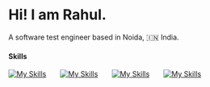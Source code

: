 # Hi! I am Rahul.
A software test engineer based in Noida, 🇮🇳 India.

#### Skills

[![My Skills](https://skillicons.dev/icons?i=selenium,gherkin,jenkins)](https://skillicons.dev) &nbsp;&nbsp;&nbsp;&nbsp;&nbsp; [![My Skills](https://skillicons.dev/icons?i=githubactions,postman,mysql)](https://skillicons.dev)    &nbsp;&nbsp;&nbsp;&nbsp;&nbsp; [![My Skills](https://skillicons.dev/icons?i=java,js,ts)](https://skillicons.dev) &nbsp;&nbsp;&nbsp;&nbsp;&nbsp; [![My Skills](https://skillicons.dev/icons?i=react,go,postgres)](https://skillicons.dev)
<br/>
